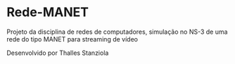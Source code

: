 # Rede-MANET
Projeto da disciplina de redes de computadores, simulação no NS-3 de uma rede do tipo MANET para streaming de vídeo

Desenvolvido por Thalles Stanziola
